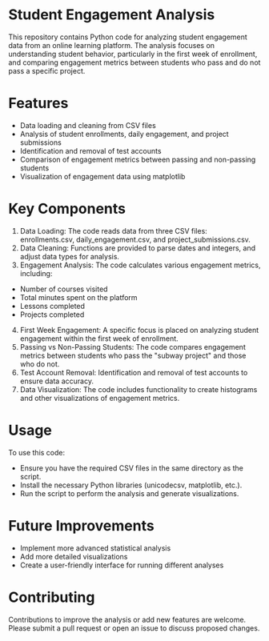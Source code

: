 
# Student Engagement Analysis

This repository contains Python code for analyzing student engagement data from an online learning platform. The analysis focuses on understanding student behavior, particularly in the first week of enrollment, and comparing engagement metrics between students who pass and do not pass a specific project.

# Features
- Data loading and cleaning from CSV files
- Analysis of student enrollments, daily engagement, and project submissions
- Identification and removal of test accounts
- Comparison of engagement metrics between passing and non-passing students
- Visualization of engagement data using matplotlib

# Key Components
1. Data Loading: The code reads data from three CSV files: enrollments.csv, daily_engagement.csv, and project_submissions.csv.
2. Data Cleaning: Functions are provided to parse dates and integers, and adjust data types for analysis.
3. Engagement Analysis: The code calculates various engagement metrics, including:
- Number of courses visited
- Total minutes spent on the platform
- Lessons completed
- Projects completed
4. First Week Engagement: A specific focus is placed on analyzing student engagement within the first week of enrollment.
5. Passing vs Non-Passing Students: The code compares engagement metrics between students who pass the "subway project" and those who do not.
6. Test Account Removal: Identification and removal of test accounts to ensure data accuracy.
7. Data Visualization: The code includes functionality to create histograms and other visualizations of engagement metrics.

# Usage
To use this code:
- Ensure you have the required CSV files in the same directory as the script.
- Install the necessary Python libraries (unicodecsv, matplotlib, etc.).
- Run the script to perform the analysis and generate visualizations.

# Future Improvements
- Implement more advanced statistical analysis
- Add more detailed visualizations
- Create a user-friendly interface for running different analyses

# Contributing
Contributions to improve the analysis or add new features are welcome. Please submit a pull request or open an issue to discuss proposed changes.